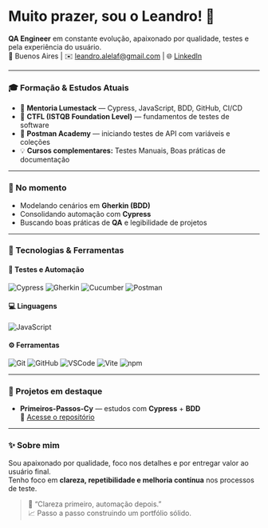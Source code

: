 <h1 align="left">Muito prazer, sou o Leandro! 👋</h1>

**QA Engineer** em constante evolução, apaixonado por qualidade, testes e pela experiência do usuário.  
📍 Buenos Aires | ✉️ [leandro.alelaf@gmail.com](mailto:leandro.alelaf@gmail.com) | 🌐 [LinkedIn](https://www.linkedin.com/in/leandro-alelaf-qa/)

---

### 🎓 Formação & Estudos Atuais
- 🧠 **Mentoria Lumestack** — Cypress, JavaScript, BDD, GitHub, CI/CD  
- 📘 **CTFL (ISTQB Foundation Level)** — fundamentos de testes de software  
- 🚀 **Postman Academy** — iniciando testes de API com variáveis e coleções  
- 💡 **Cursos complementares:** Testes Manuais, Boas práticas de documentação  

---

### 🧠 No momento
- Modelando cenários em **Gherkin (BDD)**  
- Consolidando automação com **Cypress**  
- Buscando boas práticas de **QA** e legibilidade de projetos  

---

### 🧰 Tecnologias & Ferramentas

#### 🚀 Testes e Automação
![Cypress](https://img.shields.io/badge/-Cypress-17202C?style=flat&logo=cypress)
![Gherkin](https://img.shields.io/badge/-Gherkin-5B9E4D?style=flat)
![Cucumber](https://img.shields.io/badge/-Cucumber-23D96C?style=flat&logo=cucumber)
![Postman](https://img.shields.io/badge/-Postman-FF6C37?style=flat&logo=postman)

#### 💻 Linguagens
![JavaScript](https://img.shields.io/badge/-JavaScript-F7DF1E?style=flat&logo=javascript&logoColor=000)

#### ⚙️ Ferramentas
![Git](https://img.shields.io/badge/-Git-F05032?style=flat&logo=git&logoColor=white)
![GitHub](https://img.shields.io/badge/-GitHub-181717?style=flat&logo=github)
![VSCode](https://img.shields.io/badge/-VS%20Code-007ACC?style=flat&logo=visual-studio-code)
![Vite](https://img.shields.io/badge/-Vite-646CFF?style=flat&logo=vite)
![npm](https://img.shields.io/badge/-npm-CB3837?style=flat&logo=npm)

---

### 📌 Projetos em destaque
- **Primeiros-Passos-Cy** — estudos com **Cypress** + **BDD**  
  🔗 [Acesse o repositório](https://github.com/leandro-alelaf/Primeiros-Passos-Cy)

---

### ✨ Sobre mim
Sou apaixonado por qualidade, foco nos detalhes e por entregar valor ao usuário final.  
Tenho foco em **clareza, repetibilidade e melhoria contínua** nos processos de teste.

> 💬 “Clareza primeiro, automação depois.”  
> 📈 Passo a passo construindo um portfólio sólido.
